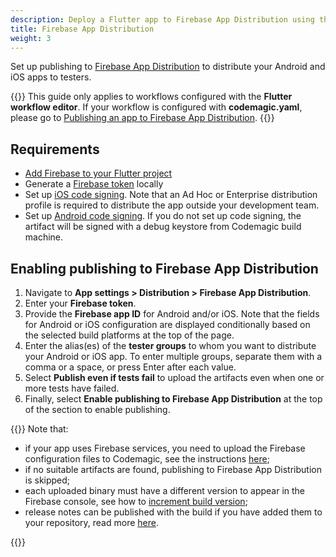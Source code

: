 ```yaml
---
description: Deploy a Flutter app to Firebase App Distribution using the Flutter workflow editor
title: Firebase App Distribution
weight: 3
---
```


Set up publishing to [Firebase App Distribution](https://firebase.google.com/docs/app-distribution) to distribute your Android and iOS apps to testers.

{{<notebox>}}
This guide only applies to workflows configured with the **Flutter workflow editor**. If your workflow is configured with **codemagic.yaml**, please go to [Publishing an app to Firebase App Distribution](../publishing-yaml/distribution/#publishing-an-app-to-firebase-app-distribution).
{{</notebox>}}

## Requirements

* [Add Firebase to your Flutter project](https://firebase.google.com/docs/flutter/setup)
* Generate a [Firebase token](https://firebase.google.com/docs/cli#cli-ci-systems) locally
* Set up [iOS code signing](../code-signing/ios-code-signing). Note that an Ad Hoc or Enterprise distribution profile is required to distribute the app outside your development team.
* Set up [Android code signing](../code-signing/android-code-signing). If you do not set up code signing, the artifact will be signed with a debug keystore from Codemagic build machine.

## Enabling publishing to Firebase App Distribution

1. Navigate to **App settings > Distribution > Firebase App Distribution**.
2. Enter your **Firebase token**.
3. Provide the **Firebase app ID** for Android and/or iOS. Note that the fields for Android or iOS configuration are displayed conditionally based on the selected build platforms at the top of the page.
4. Enter the alias(es) of the **tester groups** to whom you want to distribute your Android or iOS app. To enter multiple groups, separate them with a comma or a space, or press Enter after each value.
5. Select **Publish even if tests fail** to upload the artifacts even when one or more tests have failed.
6. Finally, select **Enable publishing to Firebase App Distribution** at the top of the section to enable publishing.

{{<notebox>}}
Note that:

* if your app uses Firebase services, you need to upload the Firebase configuration files to Codemagic, see the instructions [here](../knowledge-base/load-firebase-configuration/); 
* if no suitable artifacts are found, publishing to Firebase App Distribution is skipped;
* each uploaded binary must have a different version to appear in the Firebase console, see how to [increment build version](../building/build-versioning/);
* release notes can be published with the build if you have added them to your repository, read more [here](./publish-release-notes).

{{</notebox>}}
